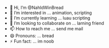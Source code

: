 - 👋 Hi, I’m @NahIdWinBread
- 👀 I’m interested in ... animation, scripting
- 🌱 I’m currently learning ... luau scripting 
- 💞️ I’m looking to collaborate on ... larning friend
- 📫 How to reach me ... send me mail
- 😄 Pronouns: ... bread
- ⚡ Fun fact: ... im noob

<!---
NahIdWinBread/NahIdWinBread is a ✨ special ✨ repository because its `README.md` (this file) appears on your GitHub profile.
You can click the Preview link to take a look at your changes.
--->
